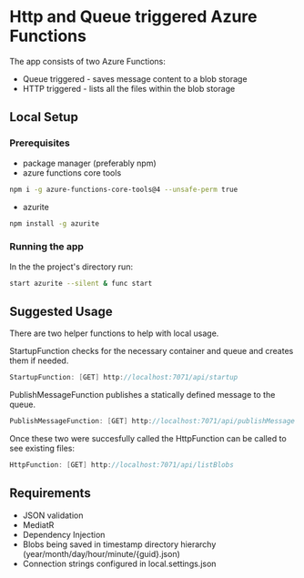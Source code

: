 # Http and Queue triggered Azure Functions

The app consists of two Azure Functions:
- Queue triggered - saves message content to a blob storage
- HTTP triggered - lists all the files within the blob storage

## Local Setup

 ### Prerequisites
 - package manager (preferably npm)
 - azure functions core tools
```bash
npm i -g azure-functions-core-tools@4 --unsafe-perm true
```
 - azurite
 ```bash
npm install -g azurite
```
### Running the app
In the the project's directory run:
```bash
start azurite --silent & func start
```

## Suggested Usage
There are two helper functions to help with local usage.

StartupFunction checks for the necessary container and queue and creates them if needed.
```c#
StartupFunction: [GET] http://localhost:7071/api/startup
```
PublishMessageFunction publishes a statically defined message to the queue.

```c#
PublishMessageFunction: [GET] http://localhost:7071/api/publishMessage
```

Once these two were succesfully called the HttpFunction can be called to see existing files:
```c#
HttpFunction: [GET] http://localhost:7071/api/listBlobs
```

## Requirements
- JSON validation
- MediatR
- Dependency Injection
- Blobs being saved in timestamp directory hierarchy (year/month/day/hour/minute/{guid}.json)
- Connection strings configured in local.settings.json
